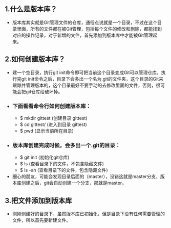 ## 1.什么是版本库？

  -  版本库其实就是Git管理文件的仓库，通俗点说就是一个目录，不过在这个目录里面，所有的文件都在被Git管理，包括每个文件的修改和删除，都能找到对应的操作记录，对于新增的文件，首先添加到版本库中才能被Git管理起来。

## 2.如何创建版本库？
-  建一个空目录，执行git init命令即可把当前这个目录变成Git可以管理仓库。执行完git init命令之后，目录下会多出一个名为.git的文件夹，这个目录的Git来跟踪并管理版本的，这个目录最好不要手动的去修改里面的文件，否则，很可能会把git仓库给破坏掉。
- ### 下面看看命令行如何创建版本库：
   - $ mkdir gittest   (创建目录 gittest)
   - $ cd gittest/     (进入到目录 gittest)
   - $ pwd             (显示当前所在目录) 
- ### 版本库创建完成时候，会多出一个.git的目录：
   - $ git init        (初始化git仓库)
   - $ ls              (查看目录下的文件，不包含隐藏文件)
   - $ ls -ah          (查看目录下的文件，包含隐藏文件)
- 细心的朋友，可能会发现目录后面的（master），没错这就是master分支，版本库创建之后，git会自动创建一个分支，那就是master。 

## 3.把文件添加到版本库
- 刚刚创建好的目录下，虽然版本库已初始化，但是目录下没有任何需要管理的文件，所以首先要新建文件。
